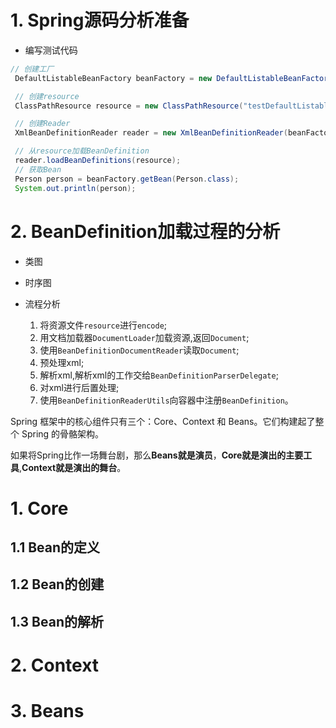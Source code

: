 # 1. Spring源码分析准备
 * 编写测试代码
 ```java
 // 创建工厂
  DefaultListableBeanFactory beanFactory = new DefaultListableBeanFactory();

  // 创建resource
  ClassPathResource resource = new ClassPathResource("testDefaultListableBeanFactory.xml");

  // 创建Reader
  XmlBeanDefinitionReader reader = new XmlBeanDefinitionReader(beanFactory);

  // 从resource加载BeanDefinition
  reader.loadBeanDefinitions(resource);
  // 获取Bean
  Person person = beanFactory.getBean(Person.class);
  System.out.println(person);
 ```

# 2. BeanDefinition加载过程的分析
  * 类图

  * 时序图

  * 流程分析
    1. 将资源文件`resource`进行`encode`;
    2. 用文档加载器`DocumentLoader`加载资源,返回`Document`;
    3. 使用`BeanDefinitionDocumentReader`读取`Document`;
    4. 预处理xml;
    5. 解析xml,解析xml的工作交给`BeanDefinitionParserDelegate`;
    6. 对xml进行后置处理;
    7. 使用`BeanDefinitionReaderUtils`向容器中注册`BeanDefinition`。

Spring 框架中的核心组件只有三个：Core、Context 和 Beans。它们构建起了整个 Spring 的骨骼架构。

如果将Spring比作一场舞台剧，那么**Beans就是演员**，**Core就是演出的主要工具**,**Context就是演出的舞台**。
# 1. Core

## 1.1 Bean的定义

## 1.2 Bean的创建

## 1.3 Bean的解析

# 2. Context
# 3. Beans
